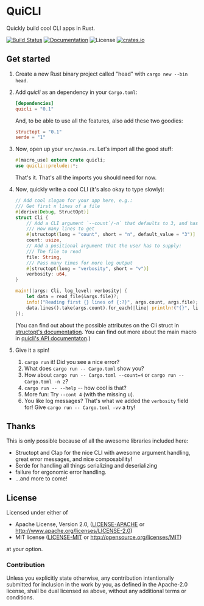 # QuiCLI

Quickly build cool CLI apps in Rust.

[![Build Status](https://travis-ci.org/killercup/quicli.svg)][Travis]
[![Documentation](https://img.shields.io/badge/docs-master-blue.svg)][Documentation]
![License](https://img.shields.io/crates/l/quicli.svg)
[![crates.io](https://img.shields.io/crates/v/quicli.svg)][Crates.io]

[Travis]: https://travis-ci.org/killercup/quicli
[Crates.io]: https://crates.io/crates/quicli
[Documentation]: https://docs.rs/quicli

## Get started

1. Create a new Rust binary project called "head" with `cargo new --bin head`.
2. Add _quicli_ as an dependency in your `Cargo.toml`:

    ```toml
    [dependencies]
    quicli = "0.1"
    ```
    
    And, to be able to use all the features, also add these two goodies:
    
    ```toml
    structopt = "0.1"
    serde = "1"
    ```

3. Now, open up your `src/main.rs`. Let's import all the good stuff:

    ```rust
    #[macro_use] extern crate quicli;
    use quicli::prelude::*;
    ```
    
    That's it. That's all the imports you should need for now.

4. Now, quickly write a cool CLI (it's also okay to type slowly):

    ```rust
    // Add cool slogan for your app here, e.g.:
    /// Get first n lines of a file
    #[derive(Debug, StructOpt)]
    struct Cli {
        // Add a CLI argument `--count`/-n` that defaults to 3, and has this help text:
        /// How many lines to get
        #[structopt(long = "count", short = "n", default_value = "3")]
        count: usize,
        // Add a positional argument that the user has to supply:
        /// The file to read
        file: String,
        /// Pass many times for more log output
        #[structopt(long = "verbosity", short = "v")]
        verbosity: u64,
    }

    main!(|args: Cli, log_level: verbosity| {
        let data = read_file(&args.file)?;
        info!("Reading first {} lines of {:?}", args.count, args.file);
        data.lines().take(args.count).for_each(|line| println!("{}", line));
    });
    ```
    
    (You can find out about the possible attributes on the Cli struct in
    [structopt's documentation]. You can find out more about the main macro in
    [quicli's API documentaton].)
    
    [structopt's documentation]: https://docs.rs/structopt-derive/0.1.6/structopt_derive/
    [quicli's API documentaton]: https://docs.rs/quicli/0.1.1/quicli/macro.main.html

5. Give it a spin!

    1. `cargo run` it! Did you see a nice error?
    2. What does `cargo run -- Cargo.toml` show you?
    3. How about `cargo run -- Cargo.toml --count=4` or `cargo run -- Cargo.toml -n 2`?
    4. `cargo run -- --help` -- how cool is that?
    5. More fun: Try `--cont 4` (with the missing u).
    6. You like log messages? That's what we added the `verbosity` field for!
       Give `cargo run -- Cargo.toml -vv` a try!

## Thanks

This is only possible because of all the awesome libraries included here:

- Structopt and Clap for the nice CLI with awesome argument handling, great
  error messages, and nice composability!
- Serde for handling all things serializing and deserializing
- failure for ergonomic error handling.
- …and more to come!

## License

Licensed under either of

 * Apache License, Version 2.0, ([LICENSE-APACHE](LICENSE-APACHE) or http://www.apache.org/licenses/LICENSE-2.0)
 * MIT license ([LICENSE-MIT](LICENSE-MIT) or http://opensource.org/licenses/MIT)

at your option.

### Contribution

Unless you explicitly state otherwise, any contribution intentionally
submitted for inclusion in the work by you, as defined in the Apache-2.0
license, shall be dual licensed as above, without any additional terms or
conditions.
